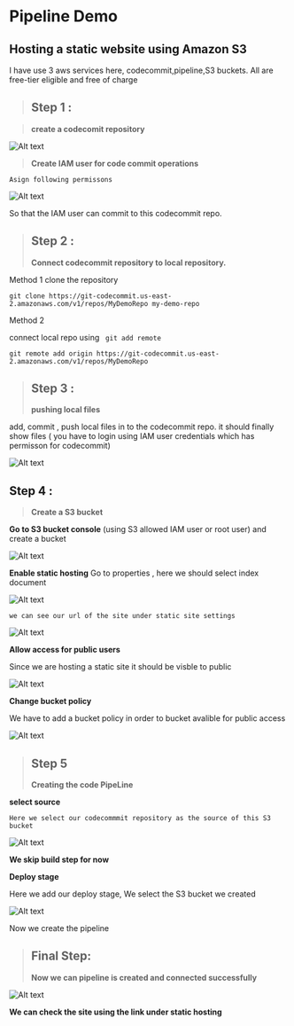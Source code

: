 # Pipeline Demo

## Hosting a static website using Amazon S3

I have use 3 aws services here,
codecommit,pipeline,S3 buckets.
All are free-tier eligible and free of charge

> ## Step 1 :

> **create a codecomit repository**

![Alt text](pics/create_cc.png)

> **Create IAM user for code commit operations**

    Asign following permissons

![Alt text](pics/role.png)

So that the IAM user can commit to this codecommit repo.

> ## Step 2 :
>
> **Connect codecommit repository to local repository.**

Method 1
clone the repository

```
git clone https://git-codecommit.us-east-2.amazonaws.com/v1/repos/MyDemoRepo my-demo-repo
```

Method 2

connect local repo using ` git add remote`

```
git remote add origin https://git-codecommit.us-east-2.amazonaws.com/v1/repos/MyDemoRepo
```

> ## Step 3 :
>
> **pushing local files**

add, commit , push local files in to the codecommit repo.
it should finally show files ( you have to login using IAM user credentials which has permisson for codecommit)

![Alt text](pics/code_content.png)

## Step 4 :

> **Create a S3 bucket**

**Go to S3 bucket console**
(using S3 allowed IAM user or root user) and create a bucket

![Alt text](pics/create_s3.png)

**Enable static hosting**
Go to properties , here we should select index document

![Alt text](pics/en_host.png)

    we can see our url of the site under static site settings

![Alt text](pics/st.png)

**Allow access for public users**

Since we are hosting a static site it should be visble to public

![Alt text](pics/p_acc.png)

**Change bucket policy**

We have to add a bucket policy in order to bucket avalible for public access

![Alt text](pics/pol.png)

> ## Step 5
>
> **Creating the code PipeLine**

**select source**

    Here we select our codecommmit repository as the source of this S3 bucket

![Alt text](pics/source.png)

**We skip build step for now**

**Deploy stage**

Here we add our deploy stage,
We select the S3 bucket we created

![Alt text](pics/deploy.png)

Now we create the pipeline

> ## Final Step:
>
> **Now we can pipeline is created and connected successfully**

![Alt text](pics/final.png)

**We can check the site using the link under static hosting**
